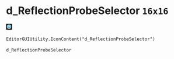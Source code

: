# d_ReflectionProbeSelector `16x16`
<img src="/img/d_ReflectionProbeSelector.png" width=16 height=16>

``` CSharp
EditorGUIUtility.IconContent("d_ReflectionProbeSelector")
```
```
d_ReflectionProbeSelector
```
